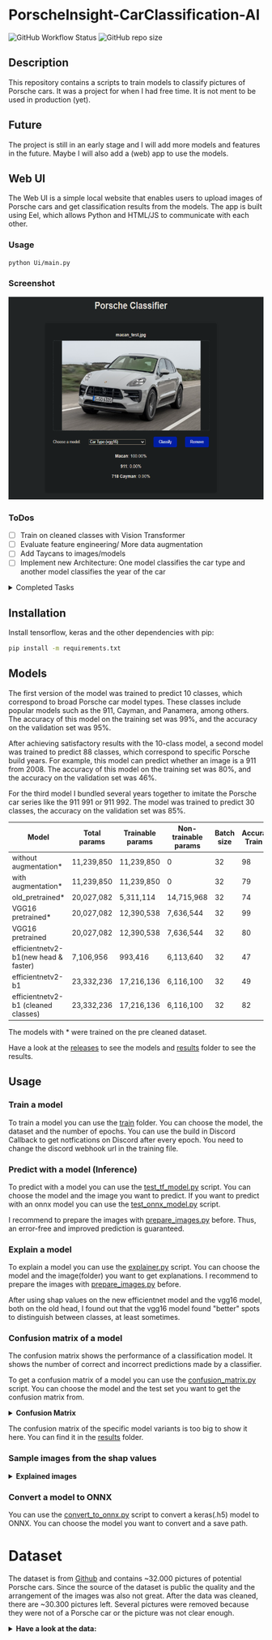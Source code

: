 # PorscheInsight-CarClassification-AI
![GitHub Workflow Status](https://img.shields.io/github/actions/workflow/status/Flippchen/PorscheInsight-CarClassification-AI/python.yaml?logoColor=blue&style=flat-square) ![GitHub repo size](https://img.shields.io/github/repo-size/Flippchen/PorscheInsight-CarClassification-AI?style=flat-square)
## Description
This repository contains a scripts to train models to classify pictures of Porsche cars.
It was a project for when I had free time. It is not ment to be used in production (yet).

## Future
The project is still in an early stage and I will add more models and features in the future. Maybe I will also add a (web) app to use the models.

## Web UI
The Web UI is a simple local website that enables users to upload images of Porsche cars and get classification results from the models. The app is built using Eel, which allows Python and HTML/JS to communicate with each other.
### Usage
```bash
python Ui/main.py
```
### Screenshot
<img alt="Screenshot of the Web UI" src="Ui/example_web_ui.png"  width="600" height="400">

### ToDos

- [ ] Train on cleaned classes with Vision Transformer
- [ ] Evaluate feature engineering/ More data augmentation
- [ ] Add Taycans to images/models
- [ ] Implement new Architecture: One model classifies the car type and another model classifies the year of the car

<details>
<summary>Completed Tasks</summary>

- [x] Add ONNX export
- [x] Implement better Testing
- [x] Implement shap for feature importance
- [x] Add confusion matrix
- [x] Try a deeper/wider or different pretrained model to improve accuracy on the more classes dataset
- [x] Add a (web) app to use the models
- [X] Train on cleaned classes
</details>


## Installation
Install tensorflow, keras and the other dependencies with pip:
```bash
pip install -m requirements.txt
```
## Models
The first version of the model was trained to predict 10 classes, which correspond to broad Porsche car model types. These classes include popular models such as the 911, Cayman, and Panamera, among others. The accuracy of this model on the training set was 99%, and the accuracy on the validation set was 95%.

After achieving satisfactory results with the 10-class model, a second model was trained to predict 88 classes, which correspond to specific Porsche build years. For example, this model can predict whether an image is a 911 from 2008. The accuracy of this model on the training set was 80%, and the accuracy on the validation set was 46%.

For the third model I bundled several years together to imitate the Porsche car series like the 911 991 or 911 992. The model was trained to predict 30 classes, the accuracy on the validation set was 85%.

| Model                                 | Total params | Trainable params | Non-trainable params  | Batch size | Accuracy Train % | Accuracy Val % | Number of classes |
|---------------------------------------|--------------|------------------|-----------------------|------------|------------------|----------------|-------------------|
| without augmentation*                 | 11,239,850   | 11,239,850       | 0                     | 32         | 98               | 78             | 10                |
| with augmentation*                    | 11,239,850   | 11,239,850       | 0                     | 32         | 79               | 74             | 10                |
| old_pretrained*                       | 20,027,082   | 5,311,114        | 14,715,968            | 32         | 74               | 72             | 10                |
| VGG16 pretrained*                     | 20,027,082   | 12,390,538       | 7,636,544             | 32         | 99               | 95             | 10                |
| VGG16 pretrained                      | 20,027,082   | 12,390,538       | 7,636,544             | 32         | 80               | 46             | 88                |
| efficientnetv2-b1(new head & faster)  | 7,106,956    | 993,416          | 6,113,640             | 32         | 47               | 46             | 88                |
| efficientnetv2-b1                     | 23,332,236   | 17,216,136       | 6,116,100             | 32         | 49               | 46             | 88                |
| efficientnetv2-b1 (cleaned classes)   | 23,332,236   | 17,216,136       | 6,116,100             | 32         | 82               | 85             | 30                |

The models with * were trained on the pre cleaned dataset.

Have a look at the [releases](https://github.com/Flippchen/PorscheInsight-CarClassification-AI/releases) to see the models and [results](models/car_types/results) folder to see the results.

## Usage
### Train a model
To train a model you can use the [train](training) folder. You can choose the model, the dataset and the number of epochs.
You can use the build in Discord Callback to get notfications on Discord after every epoch. You need to change the discord webhook url in the training file.
### Predict with a model (Inference)
To predict with a model you can use the [test_tf_model.py](testing/test_tf_model.py) script. You can choose the model and the image you want to predict.
If you want to predict with an onnx model you can use the [test_onnx_model.py](testing/test_onnx_model.py) script.

I recommend to prepare the images with [prepare_images.py](testing/prepare_images.py) before. Thus, an error-free and improved prediction is guaranteed.
### Explain a model
To explain a model you can use the [explainer.py](metrics_insights/shap/explainer.py) script. You can choose the model and the image(folder) you want to get explanations.
I recommend to prepare the images with [prepare_images.py](testing/prepare_images.py) before.

After using shap values on the new efficientnet model and the vgg16 model, both on the old head, I found out that the vgg16 model found "better" spots to distinguish between classes, at least sometimes.

### Confusion matrix of a model
The confusion matrix shows the performance of a classification model. It shows the number of correct and incorrect predictions made by a classifier.

To get a confusion matrix of a model you can use the [confusion_matrix.py](metrics_insights/confusion_matrix/confusion_matrix.py) script. You can choose the model and the test set you want to get the confusion matrix from.
<details>
<summary><b>Confusion Matrix</b></summary>

<img alt="Confusion matrix for cat types" src="metrics_insights/confusion_matrix/results/cm_car_type.png"  width="700" height="700">

</details>

The confusion matrix of the specific model variants is too big to show it here. You can find it in the [results](metrics_insights/confusion_matrix/results) folder.

### Sample images from the shap values
<details>
<summary><b>Explained images</b></summary>


<img alt="Shap values for 911_1980" src="metrics_insights/shap/results/car_types/shap_values_911_1980.png"  width="700" height="280">
<img alt="Shap values for Cayman_2009" src="metrics_insights/shap/results/all_model_variants/shap_values_Cayman_2009.png"  width="700" height="280">
</details>


### Convert a model to ONNX
You can use the [convert_to_onnx.py](models/export_to_onnx.py) script to convert a keras(.h5) model to ONNX. You can choose the model you want to convert and a save path.
# Dataset
The dataset is from [Github](https://github.com/Flippchen/porsche-pictures) and contains ~32.000 pictures of potential Porsche cars.
Since the source of the dataset is public the quality and the arrangement of the images was also not great.
After the data was cleaned, there are ~30.300 pictures left. Several pictures were removed because they were not of a Porsche car or the picture was not clear enough.

<details>
<summary><b>Have a look at the data:</b></summary>

<img alt="Sample images from Dataset" src="models/car_types/results/sample_images.png"  width="700" height="700">
</details>
